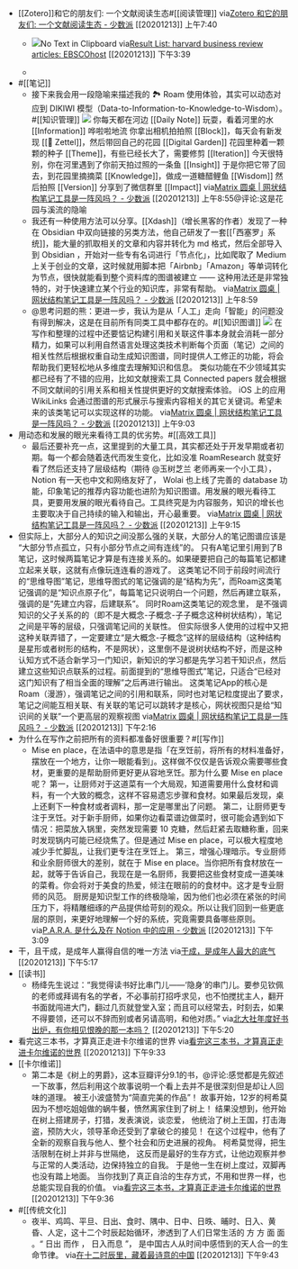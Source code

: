 - [[Zotero]]和它的朋友们: 一个文献阅读生态#[[阅读管理]]
via[Zotero 和它的朋友们: 一个文献阅读生态 - 少数派](https://sspai.com/post/57943)
[[20201213]] 上午7:40
    - ![](https://firebasestorage.googleapis.com/v0/b/firescript-577a2.appspot.com/o/imgs%2Fapp%2Fxinyiheng%2FQr3jmqUN9i.png?alt=media&token=7be442bc-b390-47ad-83ab-d62976a5dbb2)No Text in Clipboard
via[Result List: harvard business review articles: EBSCOhost](http://web.b.ebscohost.com.proxygw.wrlc.org/ehost/resultsadvanced?vid=2&sid=1995f897-a118-4f2b-a527-2b59e5204b5e%40pdc-v-sessmgr05&bquery=harvard+business+review+articles&bdata=JmRiPXVsaCZ0eXBlPTEmc2VhcmNoTW9kZT1TdGFuZGFyZCZzaXRlPWVob3N0LWxpdmU%3d)
[[20201213]] 下午3:39

    - 
- #[[笔记]]
    - 接下来我会用一段隐喻来描述我的 🏞 Roam 使用体验，其实可以动态对应到 DIKIWI 模型（Data-to-Information-to-Knowledge-to-Wisdom）。#[[知识管理]]
![](https://firebasestorage.googleapis.com/v0/b/firescript-577a2.appspot.com/o/imgs%2Fapp%2Fxinyiheng%2FMXrwIoPGHE.png?alt=media&token=9f9e0d0e-37d0-4fc7-9004-070a468b2fa2)
你每天都在河边 [[Daily Note]] 玩耍，看着河里的水 [[Information]] 哗啦啦地流
你拿出相机拍拍照 [[Block]]，每天会有新发现 [[📝 Zettel]]，然后带回自己的花园 [[Digital Garden]]
花园里种着一颗颗的种子 [[Theme]]，有些已经长大了，需要修剪 [[Iteration]]
今天很特别，你在河里遇到了你前天拍过照的一条鱼 [[Insight]]
于是你把它带了回去，到花园里摘摘菜 [[Knowledge]]，做成一道糖醋鲤鱼 [[Wisdom]]
然后拍照 [[Version]] 分享到了微信群里 [[Impact]]
via[Matrix 圆桌 | 网状结构笔记工具是一阵风吗？ - 少数派](https://sspai.com/post/61886)
[[20201213]] 上午8:55@评论:这是花园与溪流的隐喻
    - 我还有一种使用方法可以分享。[[Xdash]]（增长黑客的作者）发现了一种在 Obsidian 中双向链接的另类方法，他自己研发了一套[[「西塞罗」系统]]，能大量的抓取相关的文章和内容并转化为 md 格式，然后全部导入到 Obsidian ，开始对一些专有名词进行「节点化」，比如爬取了 Medium 上关于创业的文章，这时候就用脚本把「Airbnb」「Amazon」等单词转化为节点，很快就能看到整个资料库的图谱被建立 —— 这种用法还是非常独特的，对于快速建立某个行业的知识库，非常有帮助。
via[Matrix 圆桌 | 网状结构笔记工具是一阵风吗？ - 少数派](https://sspai.com/post/61886)
[[20201213]] 上午8:59
    - @思考问题的熊：更进一步，我认为是从「人工」走向「智能」的问题没有得到解决，这是在目前所有同类工具中都存在的。#[[知识图谱]]
![](https://firebasestorage.googleapis.com/v0/b/firescript-577a2.appspot.com/o/imgs%2Fapp%2Fxinyiheng%2FzKTfH0q6Ln.png?alt=media&token=202cf6c9-a381-4ea7-b6e2-bbdd5178c9e3)
在写作和整理的过程中还要惦记构建引用和关联这件事本身就会消耗一部分精力，如果可以利用自然语言处理这类技术判断每个页面（笔记）之间的相关性然后根据权重自动生成知识图谱，同时提供人工修正的功能，将会帮助我们更轻松地从多维度去理解知识和信息。
类似功能在不少领域其实都已经有了不错的应用，比如文献搜索工具 Connected papers 就会根据不同文献间的引用关系和相关性提供更好的文献搜索体验。
iOS 上的应用 WikiLinks 会通过图谱的形式展示与搜索内容相关的其它关键词。希望未来的该类笔记可以实现这样的功能。
via[Matrix 圆桌 | 网状结构笔记工具是一阵风吗？ - 少数派](https://sspai.com/post/61886)
[[20201213]] 上午9:03
- 用动态和发展的眼光来看待工具的优劣势。#[[高效工具]]
    - 最后还要补充一点，这里提到的大量工具，其实都还处于开发早期或者初期。每一个都会随着迭代而发生变化，比如没准 RoamResearch 就变好看了然后还支持了层级结构（期待 @玉树芝兰 老师再来一个小工具），Notion 有一天也中文和网络友好了， Wolai 也上线了完善的 database 功能，印象笔记的推荐内容功能也进阶为知识图谱。用发展的眼光看待工具，更要用发展的眼光看待自己。工具终究是为内容服务，知识的增长也主要取决于自己持续的输入和输出，开心最重要。
via[Matrix 圆桌 | 网状结构笔记工具是一阵风吗？ - 少数派](https://sspai.com/post/61886)
[[20201213]] 上午9:15
- 但实际上，大部分人的知识之间没那么强的关联，大部分人的笔记图谱应该是 “大部分节点孤立，只有小部分节点之间有连线”的。 只有A笔记里引用到了B笔记，这时候两篇笔记才算是有连接关系的。如果硬要把自己的每篇笔记都建立起来关联，这就有点像玩连连看的游戏了。
这类笔记不同于前段时间流行的“思维导图”笔记，思维导图式的笔记强调的是“结构为先”，而Roam这类笔记强调的是“知识点原子化”，每篇笔记只说明白一个问题，然后再建立联系，强调的是“先建立内容，后建联系”。
同时Roam这类笔记的观念里， 是不强调知识的父子关系的的（即不是大概念-子概念-子子概念这种树状结构），笔记之间是平等的层级，只强调笔记间的关联性。
但实际很多人使用的过程中又把这种关联弄错了，一定要建立“是大概念-子概念”这样的层级结构（这种结构是星形或者树形的结构，不是网状），这里倒不是说树状结构不好，而是这种认知方式不适合新学习一门知识，新知识的学习都是先学习若干知识点，然后建立这些知识点联系的过程。前面提到的“思维导图式”笔记，只适合“已经对这门知识有了相当全面的理解”之后再进行输出。
这类笔记App的核心是Roam（漫游），强调笔记之间的引用和联系，同时也对笔记粒度提出了要求，
笔记之间能互相关联、有关联的笔记可以跳转才是核心，网状视图只是给“知识间的关联”一个更高层的观察视图
via[Matrix 圆桌 | 网状结构笔记工具是一阵风吗？ - 少数派](https://sspai.com/post/61886)
[[20201213]] 下午2:16
- 为什么在写作之前把所有的资料都准备好很重要？#[[写作]]
    - Mise en place，在法语中的意思是指「在烹饪前，将所有的材料准备好，摆放在一个地方，让你一眼能看到」。这样做不仅仅是告诉观众需要哪些食材，更重要的是帮助厨师更好更从容地烹饪。那为什么要 Mise en place 呢？
第一，让厨师对于这道菜有一个大局观，知道需要用什么食材和调料，有一个大致的概念，这样不容易遗忘步骤和食材。如果最后发现，桌上还剩下一种食材或者调料，那一定是哪里出了问题。
第二，让厨师更专注于烹饪。对于新手厨师，如果你边看菜谱边做菜时，很可能会遇到如下情况：把菜放入锅里，突然发现需要 10 克糖，然后赶紧去取糖称重，回来时发现锅内可能已经烧焦了。但是通过 Mise en place，可以极大程度地减少手忙脚乱，让我们更专注在烹饪上。
第三，增强心理暗示。专业厨师和业余厨师很大的差别，就在于 Mise en place。当你把所有食材放在一起，就等于告诉自己，我现在是一名厨师，我要把这些食材变成一道美味的菜肴。你会将对于美食的热爱，倾注在眼前的的食材中。这才是专业厨师的风范。
厨房是知识型工作的终极隐喻，因为他们也必须在紧张的时间压力下，将精雕细琢的产品提供给苛刻的观众。所以让我们回到一些更底层的原则，来更好地理解一个好的系统，究竟需要具备哪些原则。
via[P.A.R.A. 是什么及在 Notion 中的应用 - 少数派](https://sspai.com/post/61459)
[[20201213]] 下午3:09
- 干，且干成，是成年人赢得自信的唯一方法
via[干成，是成年人最大的底气](https://mp.weixin.qq.com/s?__biz=MjM5NTU3ODIyMQ==&mid=2651199725&idx=1&sn=2a90406a11caf466f86e4d3643e15640&chksm=bd04d0ef8a7359f9f61f797f419332cc34b59dca1f1771617bf66ca4ac5cb75b44d86992fa18)
[[20201213]] 下午5:17
- [[读书]]
    - 杨绛先生说过：“我觉得读书好比串门儿——‘隐身’的串门儿。要参见钦佩的老师或拜谒有名的学者，不必事前打招呼求见，也不怕搅扰主人，翻开书面就闯进大门，翻过几页就登堂入室；而且可以经常去，时刻去，如果不得要领，还可以不辞而别或者另请高明，和他对质。”
via[北大社年度好书出炉，有你相见恨晚的那一本吗？](https://mp.weixin.qq.com/s?__biz=MjM5MzE4MTE0MQ==&mid=2652865245&idx=1&sn=7a1ffae7494c8a929cf3a50d3767aa54&chksm=bd71de678a0657715e415d691dfe3b57e50a6027b58f3ac5e4c92c88ecf1df438c472020700f)
[[20201213]] 下午5:20
- 看完这三本书，才算真正走进卡尔维诺的世界
via[看完这三本书，才算真正走进卡尔维诺的世界](https://mp.weixin.qq.com/s?__biz=MjM5OTQyMjEwMQ==&mid=2655936472&idx=1&sn=716c4f5d9b138e46109d50073bcd8e57&chksm=bc814e228bf6c734ed32c1a47ec04971711804a62d8a632ed56e392f77107ae70136f111276b)
[[20201213]] 下午9:33
- [[卡尔维诺]]
    - 第二本是《树上的男爵》，这本豆瓣评分9.1的书，@评论:感觉都是先叙述一下故事，然后利用这个故事说明一个看上去并不是很深刻但是却让人回味的道理。
被王小波盛赞为“简直完美的作品”！
故事开始，12岁的柯希莫因为不想吃姐姐做的蜗牛餐，愤然离家住到了树上！
结果没想到，他开始在树上搭建房子，打猎，发表演说，谈恋爱，
他统治了树上王国，打击海盗，预防大火，领导革命还受到了拿破仑的接见！
在这个过程中，他有了全新的观察自我与他人、整个社会和历史进展的视角。
柯希莫觉得，把生活限制在树上并非与世隔绝，
这反而是最好的生存方式，让他边观察并参与正常的人类活动，边保持独立的自我。
于是他一生在树上度过，双脚再也没有踏上地面。
当你找到了真正自洽的生存方式，不用和世界一样，也总能实现自我的价值。
via[看完这三本书，才算真正走进卡尔维诺的世界](https://mp.weixin.qq.com/s?__biz=MjM5OTQyMjEwMQ==&mid=2655936472&idx=1&sn=716c4f5d9b138e46109d50073bcd8e57&chksm=bc814e228bf6c734ed32c1a47ec04971711804a62d8a632ed56e392f77107ae70136f111276b)
[[20201213]] 下午9:36
- #[[传统文化]]
    - 夜半、鸡鸣、平旦、日出、食时、隅中、日中、日昳、晡时、日入、黄昏、人定，这十二个时辰起始循环，渗透到了人们日常生活的 方 方 面 面 。“ 日出 而作 ， 日入而息 ”， 是中国古人从时间中感悟到的天人合一的生命节律。
via[在十二时辰里，藏着最诗意的中国](https://mp.weixin.qq.com/s?__biz=MjM5MzE4MTE0MQ==&mid=2652865147&idx=1&sn=77002291b7cdd9170d25f7e960fc8923&chksm=bd71dec18a0657d7e087f907076ee702987456d1c73e4f8fb6eb9757bd3d77028372d20a2c03)
[[20201213]] 下午9:43
